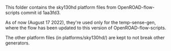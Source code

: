This folder contains the sky130hd platform files from OpenROAD-flow-scripts commit id 1aa3fd3.

As of now (August 17 2022), they're used only for the temp-sense-gen, where the flow has been updated to this version of OpenROAD-flow-scripts.

The other platform files (in platforms/sky130hd/) are kept to not break other generators.
